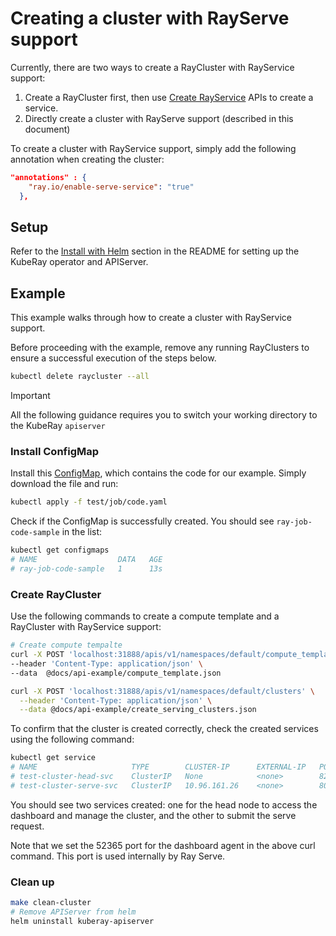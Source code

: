 # Creating a cluster with RayServe support

Currently, there are two ways to create a RayCluster with RayService support:

1. Create a RayCluster first, then use [Create RayService](./HttpRequestSpec.md#Create-ray-service-in-a-given-namespace)
   APIs to create a service.
2. Directly create a cluster with RayServe support (described in this document)

To create a cluster with RayService support, simply add the following annotation when
creating the cluster:

```json
"annotations" : {
    "ray.io/enable-serve-service": "true"
  },
```

## Setup

Refer to the [Install with Helm](README.md#install-with-helm) section in the README for
setting up the KubeRay operator and APIServer.

## Example

This example walks through how to create a cluster with RayService support.

Before proceeding with the example, remove any running RayClusters to ensure a successful
execution of the steps below.

```sh
kubectl delete raycluster --all
```

> [!IMPORTANT]
> All the following guidance requires you to switch your working directory to the KubeRay `apiserver`

### Install ConfigMap

Install this [ConfigMap], which contains the code for our example. Simply download
the file and run:

```sh
kubectl apply -f test/job/code.yaml
```

Check if the ConfigMap is successfully created. You should see `ray-job-code-sample` in
the list:

```sh
kubectl get configmaps
# NAME                  DATA   AGE
# ray-job-code-sample   1      13s
```

### Create RayCluster

Use the following commands to create a compute template and a RayCluster with RayService support:

```sh
# Create compute tempalte
curl -X POST 'localhost:31888/apis/v1/namespaces/default/compute_templates' \
--header 'Content-Type: application/json' \
--data  @docs/api-example/compute_template.json

curl -X POST 'localhost:31888/apis/v1/namespaces/default/clusters' \
  --header 'Content-Type: application/json' \
  --data @docs/api-example/create_serving_clusters.json
```

To confirm that the cluster is created correctly, check the created services using the following command:

```sh
kubectl get service
# NAME                     TYPE        CLUSTER-IP      EXTERNAL-IP   PORT(S)                                                   AGE
# test-cluster-head-svc    ClusterIP   None            <none>        8265/TCP,52365/TCP,10001/TCP,8080/TCP,6379/TCP,8000/TCP   7s
# test-cluster-serve-svc   ClusterIP   10.96.161.26    <none>        8000/TCP                                                  7s
```

You should see two services created: one for the head node to access the dashboard and manage the
cluster, and the other to submit the serve request.

Note that we set the 52365 port for the dashboard agent in the above curl command. This port is
used internally by Ray Serve.

### Clean up

```sh
make clean-cluster
# Remove APIServer from helm
helm uninstall kuberay-apiserver
```

[ConfigMap]: test/job/code.yaml
